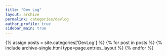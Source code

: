 ```yaml
---
title: "Dev Log"
layout: archive
permalink: categories/devlog
author_profile: true
sidebar_main: true
---
```



{% assign posts = site.categories['DevLog'] %}
{% for post in posts %} {% include archive-single.html type=page.entries_layout %} {% endfor %}